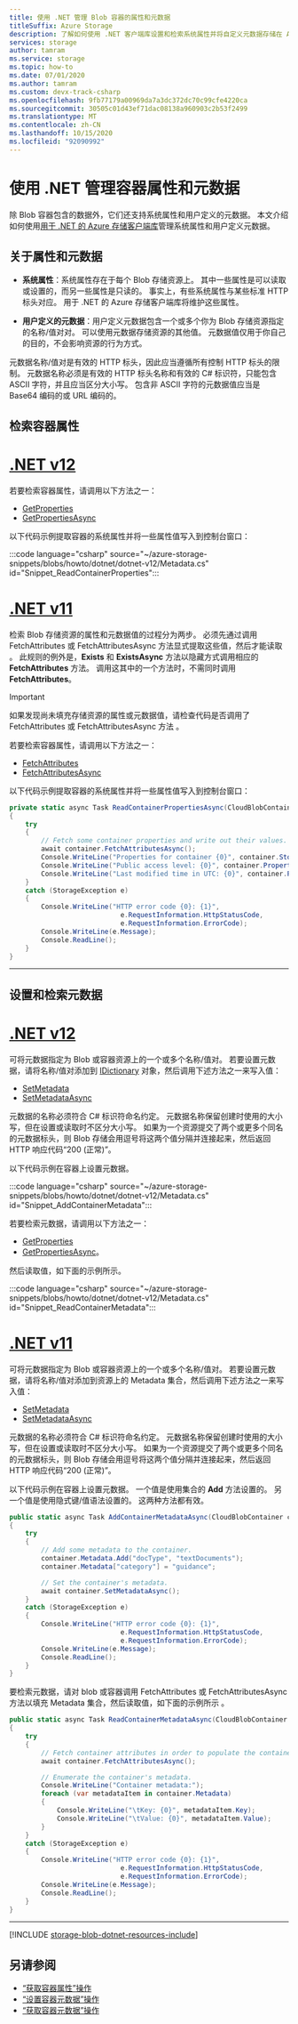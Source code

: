 ```yaml
---
title: 使用 .NET 管理 Blob 容器的属性和元数据
titleSuffix: Azure Storage
description: 了解如何使用 .NET 客户端库设置和检索系统属性并将自定义元数据存储在 Azure 存储帐户的 Blob 容器中。
services: storage
author: tamram
ms.service: storage
ms.topic: how-to
ms.date: 07/01/2020
ms.author: tamram
ms.custom: devx-track-csharp
ms.openlocfilehash: 9fb77179a00969da7a3dc372dc70c99cfe4220ca
ms.sourcegitcommit: 30505c01d43ef71dac08138a960903c2b53f2499
ms.translationtype: MT
ms.contentlocale: zh-CN
ms.lasthandoff: 10/15/2020
ms.locfileid: "92090992"
---
```

# <a name="manage-container-properties-and-metadata-with-net"></a>使用 .NET 管理容器属性和元数据

除 Blob 容器包含的数据外，它们还支持系统属性和用户定义的元数据。 本文介绍如何使用[用于 .NET 的 Azure 存储客户端库](/dotnet/api/overview/azure/storage)管理系统属性和用户定义元数据。

## <a name="about-properties-and-metadata"></a>关于属性和元数据

- **系统属性**：系统属性存在于每个 Blob 存储资源上。 其中一些属性是可以读取或设置的，而另一些属性是只读的。 事实上，有些系统属性与某些标准 HTTP 标头对应。 用于 .NET 的 Azure 存储客户端库将维护这些属性。

- **用户定义的元数据**：用户定义元数据包含一个或多个你为 Blob 存储资源指定的名称/值对对。 可以使用元数据存储资源的其他值。 元数据值仅用于你自己的目的，不会影响资源的行为方式。

元数据名称/值对是有效的 HTTP 标头，因此应当遵循所有控制 HTTP 标头的限制。 元数据名称必须是有效的 HTTP 标头名称和有效的 C# 标识符，只能包含 ASCII 字符，并且应当区分大小写。 包含非 ASCII 字符的元数据值应当是 Base64 编码的或 URL 编码的。

## <a name="retrieve-container-properties"></a>检索容器属性

# <a name="net-v12"></a>[.NET v12](#tab/dotnet)

若要检索容器属性，请调用以下方法之一：

- [GetProperties](/dotnet/api/azure.storage.blobs.blobcontainerclient.getproperties)
- [GetPropertiesAsync](/dotnet/api/azure.storage.blobs.blobcontainerclient.getpropertiesasync)

以下代码示例提取容器的系统属性并将一些属性值写入到控制台窗口：

:::code language="csharp" source="~/azure-storage-snippets/blobs/howto/dotnet/dotnet-v12/Metadata.cs" id="Snippet_ReadContainerProperties":::

# <a name="net-v11"></a>[.NET v11](#tab/dotnet11)

检索 Blob 存储资源的属性和元数据值的过程分为两步。 必须先通过调用 FetchAttributes 或 FetchAttributesAsync 方法显式提取这些值，然后才能读取 。 此规则的例外是，**Exists** 和 **ExistsAsync** 方法以隐藏方式调用相应的 **FetchAttributes** 方法。 调用这其中的一个方法时，不需同时调用 **FetchAttributes**。

> [!IMPORTANT]
> 如果发现尚未填充存储资源的属性或元数据值，请检查代码是否调用了 FetchAttributes 或 FetchAttributesAsync 方法 。

若要检索容器属性，请调用以下方法之一：

- [FetchAttributes](/dotnet/api/microsoft.azure.storage.blob.cloudblobcontainer.fetchattributes)
- [FetchAttributesAsync](/dotnet/api/microsoft.azure.storage.blob.cloudblobcontainer.fetchattributesasync)

以下代码示例提取容器的系统属性并将一些属性值写入到控制台窗口：

```csharp
private static async Task ReadContainerPropertiesAsync(CloudBlobContainer container)
{
    try
    {
        // Fetch some container properties and write out their values.
        await container.FetchAttributesAsync();
        Console.WriteLine("Properties for container {0}", container.StorageUri.PrimaryUri);
        Console.WriteLine("Public access level: {0}", container.Properties.PublicAccess);
        Console.WriteLine("Last modified time in UTC: {0}", container.Properties.LastModified);
    }
    catch (StorageException e)
    {
        Console.WriteLine("HTTP error code {0}: {1}",
                            e.RequestInformation.HttpStatusCode,
                            e.RequestInformation.ErrorCode);
        Console.WriteLine(e.Message);
        Console.ReadLine();
    }
}
```

---

## <a name="set-and-retrieve-metadata"></a>设置和检索元数据

# <a name="net-v12"></a>[.NET v12](#tab/dotnet)

可将元数据指定为 Blob 或容器资源上的一个或多个名称/值对。 若要设置元数据，请将名称/值对添加到 [IDictionary](/dotnet/api/system.collections.idictionary) 对象，然后调用下述方法之一来写入值：

- [SetMetadata](/dotnet/api/azure.storage.blobs.blobcontainerclient.setmetadata)
- [SetMetadataAsync](/dotnet/api/azure.storage.blobs.blobcontainerclient.setmetadataasync)

元数据的名称必须符合 C# 标识符命名约定。 元数据名称保留创建时使用的大小写，但在设置或读取时不区分大小写。 如果为一个资源提交了两个或更多个同名的元数据标头，则 Blob 存储会用逗号将这两个值分隔并连接起来，然后返回 HTTP 响应代码“200 (正常)”。

以下代码示例在容器上设置元数据。

:::code language="csharp" source="~/azure-storage-snippets/blobs/howto/dotnet/dotnet-v12/Metadata.cs" id="Snippet_AddContainerMetadata":::

若要检索元数据，请调用以下方法之一：

- [GetProperties](/dotnet/api/azure.storage.blobs.blobcontainerclient.getproperties)
- [GetPropertiesAsync](/dotnet/api/azure.storage.blobs.blobcontainerclient.getpropertiesasync)。

然后读取值，如下面的示例所示。

:::code language="csharp" source="~/azure-storage-snippets/blobs/howto/dotnet/dotnet-v12/Metadata.cs" id="Snippet_ReadContainerMetadata":::

# <a name="net-v11"></a>[.NET v11](#tab/dotnet11)

可将元数据指定为 Blob 或容器资源上的一个或多个名称/值对。 若要设置元数据，请将名称/值对添加到资源上的 Metadata 集合，然后调用下述方法之一来写入值：

- [SetMetadata](/dotnet/api/microsoft.azure.storage.blob.cloudblobcontainer.setmetadata)
- [SetMetadataAsync](/dotnet/api/microsoft.azure.storage.blob.cloudblobcontainer.setmetadataasync)

元数据的名称必须符合 C# 标识符命名约定。 元数据名称保留创建时使用的大小写，但在设置或读取时不区分大小写。 如果为一个资源提交了两个或更多个同名的元数据标头，则 Blob 存储会用逗号将这两个值分隔并连接起来，然后返回 HTTP 响应代码“200 (正常)”。

以下代码示例在容器上设置元数据。 一个值是使用集合的 **Add** 方法设置的。 另一个值是使用隐式键/值语法设置的。 这两种方法都有效。

```csharp
public static async Task AddContainerMetadataAsync(CloudBlobContainer container)
{
    try
    {
        // Add some metadata to the container.
        container.Metadata.Add("docType", "textDocuments");
        container.Metadata["category"] = "guidance";

        // Set the container's metadata.
        await container.SetMetadataAsync();
    }
    catch (StorageException e)
    {
        Console.WriteLine("HTTP error code {0}: {1}",
                            e.RequestInformation.HttpStatusCode,
                            e.RequestInformation.ErrorCode);
        Console.WriteLine(e.Message);
        Console.ReadLine();
    }
}
```

要检索元数据，请对 blob 或容器调用 FetchAttributes 或 FetchAttributesAsync 方法以填充 Metadata 集合，然后读取值，如下面的示例所示  。

```csharp
public static async Task ReadContainerMetadataAsync(CloudBlobContainer container)
{
    try
    {
        // Fetch container attributes in order to populate the container's properties and metadata.
        await container.FetchAttributesAsync();

        // Enumerate the container's metadata.
        Console.WriteLine("Container metadata:");
        foreach (var metadataItem in container.Metadata)
        {
            Console.WriteLine("\tKey: {0}", metadataItem.Key);
            Console.WriteLine("\tValue: {0}", metadataItem.Value);
        }
    }
    catch (StorageException e)
    {
        Console.WriteLine("HTTP error code {0}: {1}",
                            e.RequestInformation.HttpStatusCode,
                            e.RequestInformation.ErrorCode);
        Console.WriteLine(e.Message);
        Console.ReadLine();
    }
}
```

---

[!INCLUDE [storage-blob-dotnet-resources-include](../../../includes/storage-blob-dotnet-resources-include.md)]

## <a name="see-also"></a>另请参阅

- [“获取容器属性”操作](/rest/api/storageservices/get-container-properties)
- [“设置容器元数据”操作](/rest/api/storageservices/set-container-metadata)
- [“获取容器元数据”操作](/rest/api/storageservices/get-container-metadata)
